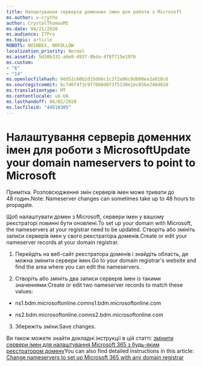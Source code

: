 ```yaml
---
title: Налаштування серверів доменних імен для роботи з Microsoft
ms.author: v-crytho
author: CrystalThomasMS
ms.date: 04/21/2020
ms.audience: ITPro
ms.topic: article
ROBOTS: NOINDEX, NOFOLLOW
localization_priority: Normal
ms.assetid: 5d38b331-a0e8-4937-8bda-4f8f715e1976
ms.custom:
- "6"
- "14"
ms.openlocfilehash: 9dd52c60b2d15d66c1c3f2a96c9db08ea2a010c6
ms.sourcegitcommit: bc7d6f4f3c9f7060d073f5130e1ec856e248d020
ms.translationtype: MT
ms.contentlocale: uk-UA
ms.lasthandoff: 06/02/2020
ms.locfileid: "44510305"
---
```

# <a name="update-your-domain-nameservers-to-point-to-microsoft"></a><span data-ttu-id="7df57-102">Налаштування серверів доменних імен для роботи з Microsoft</span><span class="sxs-lookup"><span data-stu-id="7df57-102">Update your domain nameservers to point to Microsoft</span></span>

<span data-ttu-id="7df57-103">Примітка. Розповсюдження змін серверів імен може тривати до 48 годин.</span><span class="sxs-lookup"><span data-stu-id="7df57-103">Note: Nameserver changes can sometimes take up to 48 hours to propagate.</span></span>
  
<span data-ttu-id="7df57-104">Щоб налаштувати домен з Microsoft, сервери імен у вашому реєстраторі повинні бути оновлені.</span><span class="sxs-lookup"><span data-stu-id="7df57-104">To set up your domain with Microsoft, the nameservers at your registrar need to be updated.</span></span> <span data-ttu-id="7df57-105">Створіть або змініть записи серверів імен у свого реєстратора доменів.</span><span class="sxs-lookup"><span data-stu-id="7df57-105">Create or edit your nameserver records at your domain registrar.</span></span>
  
1. <span data-ttu-id="7df57-106">Перейдіть на веб-сайт реєстратора доменів і знайдіть область, де можна змінити сервери імен.</span><span class="sxs-lookup"><span data-stu-id="7df57-106">Go to your domain registrar's website and find the area where you can edit the nameservers.</span></span>

2. <span data-ttu-id="7df57-107">Створіть або змініть два записи серверів імен із такими значеннями:</span><span class="sxs-lookup"><span data-stu-id="7df57-107">Create or edit two nameserver records to match these values:</span></span>

  - <span data-ttu-id="7df57-108">ns1.bdm.microsoftonline.com</span><span class="sxs-lookup"><span data-stu-id="7df57-108">ns1.bdm.microsoftonline.com</span></span>

  - <span data-ttu-id="7df57-109">ns2.bdm.microsoftonline.com</span><span class="sxs-lookup"><span data-stu-id="7df57-109">ns2.bdm.microsoftonline.com</span></span>

3. <span data-ttu-id="7df57-110">Збережіть зміни.</span><span class="sxs-lookup"><span data-stu-id="7df57-110">Save changes.</span></span>

<span data-ttu-id="7df57-111">Ви також можете знайти докладні інструкції в цій статті: [змінити сервери імен для налаштування Microsoft 365 з будь-яким реєстратором домену](https://docs.microsoft.com/microsoft-365/admin/get-help-with-domains/change-nameservers-at-any-domain-registrar)</span><span class="sxs-lookup"><span data-stu-id="7df57-111">You can also find detailed instructions in this article: [Change nameservers to set up Microsoft 365 with any domain registrar](https://docs.microsoft.com/microsoft-365/admin/get-help-with-domains/change-nameservers-at-any-domain-registrar)</span></span>
  